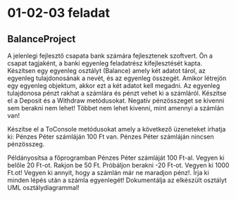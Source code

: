 # 01-02-03 feladat
## BalanceProject
A jelenlegi fejlesztő csapata bank számára fejlesztenek szoftvert. Ön a csapat tagjaként, a banki egyenleg feladatrész kifejlesztését kapta. Készítsen egy egyenleg osztályt (Balance) amely két adatot tárol, az egyenleg tulajdonosának a nevét, és az egyenleg összegét. Amikor létrejön egy egyenleg objektum, akkor ezt a két adatot kell megadni. 
Az egyenleg tulajdonosa pénzt rakhat a számlára és pénzt vehet ki a számláról. Készítse el a Deposit és a Withdraw metódusokat. Negatív pénzösszeget se kivenni sem berakni nem lehet! Többet nem lehet kivenni, mint amennyi a számlán van!


Készítse el a ToConsole metódusokat amely a következő üzeneteket írhatja ki:
Pénzes Péter számláján 100 Ft van.
Pénzes Péter számláján nincsen pénzösszeg.


Példányosítsa a főprogramban Pénzes Péter számláját 100 Ft-al. Vegyen ki belőle 20 Ft-ot. Rakjon be 50 Ft. Próbáljon berakni -20 Ft-ot. Vegyen ki 1000 Ft.ot! Vegyen ki annyit, hogy a számlán már ne maradjon pénz!. Írja ki minden lépés után a számla egyenlegét!
Dokumentálja az elkészült osztályt UML osztálydiagrammal!
